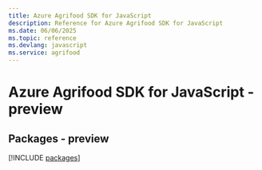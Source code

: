 ```yaml
---
title: Azure Agrifood SDK for JavaScript
description: Reference for Azure Agrifood SDK for JavaScript
ms.date: 06/06/2025
ms.topic: reference
ms.devlang: javascript
ms.service: agrifood
---
```

# Azure Agrifood SDK for JavaScript - preview
## Packages - preview
[!INCLUDE [packages](agrifood-index.md)]